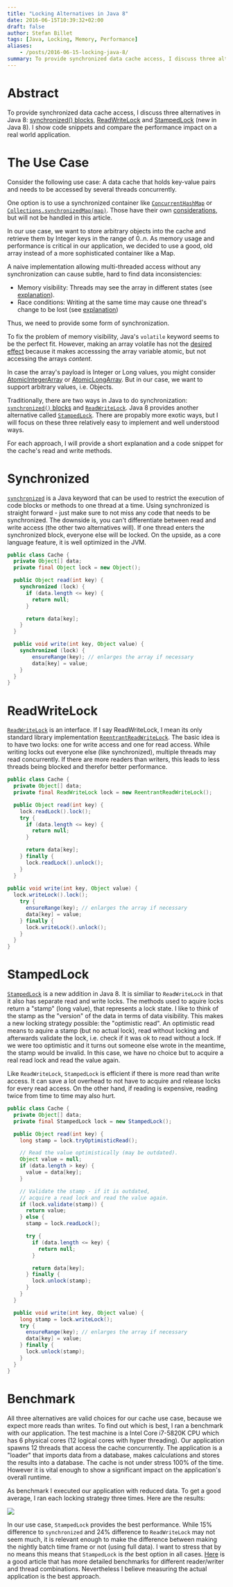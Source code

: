 ```yaml
---
title: "Locking Alternatives in Java 8"
date: 2016-06-15T10:39:32+02:00
draft: false
author: Stefan Billet
tags: [Java, Locking, Memory, Performance]
aliases:
    - /posts/2016-06-15-locking-java-8/
summary: To provide synchronized data cache access, I discuss three alternatives in Java 8.    
---
```

# Abstract
To provide synchronized data cache access, I discuss three alternatives in Java 8: [synchronized() blocks](https://docs.oracle.com/javase/tutorial/essential/concurrency/locksync.html), [ReadWriteLock](https://docs.oracle.com/javase/8/docs/api/java/util/concurrent/locks/ReadWriteLock.html) and [StampedLock](https://docs.oracle.com/javase/8/docs/api/java/util/concurrent/locks/StampedLock.html) (new in Java 8). I show code snippets and compare the performance impact on a real world application.

# The Use Case
Consider the following use case: A data cache that holds key-value pairs and needs to be accessed by several threads concurrently.

One option is to use a synchronized container like [`ConcurrentHashMap`](https://docs.oracle.com/javase/8/docs/api/java/util/concurrent/ConcurrentHashMap.html) or [`Collections.synchronizedMap(map)`](https://docs.oracle.com/javase/8/docs/api/java/util/Collections.html#synchronizedMap-java.util.Map). Those have their own [considerations](http://stackoverflow.com/questions/510632/whats-the-difference-between-concurrenthashmap-and-collections-synchronizedmap), but will not be handled in this article.

In our use case, we want to store arbitrary objects into the cache and retrieve them by Integer keys in the range of 0..n. As memory usage and performance is critical in our application, we decided to use a good, old array instead of a more sophisticated container like a Map.

A naive implementation allowing multi-threaded access without any synchronization can cause subtle, hard to find data inconsistencies:

* Memory visibility: Threads may see the array in different states (see [explanation](http://tutorials.jenkov.com/java-concurrency/java-memory-model.html#visibility-of-shared-objects)).
* Race conditions: Writing at the same time may cause one thread's change to be lost (see [explanation](http://tutorials.jenkov.com/java-concurrency/java-memory-model.html#race-conditions))

Thus, we need to provide some form of synchronization.

To fix the problem of memory visibility, Java's `volatile` keyword seems to be the perfect fit. However, making an array volatile has not the [desired effect](http://jeremymanson.blogspot.de/2009/06/volatile-arrays-in-java.html) because it makes accesssing the array variable atomic, but not accessing the arrays _content_.

In case the array's payload is Integer or Long values, you might consider [AtomicIntegerArray](http://docs.oracle.com/javase/8/docs/api/java/util/concurrent/atomic/AtomicIntegerArray.html) or [AtomicLongArray](http://docs.oracle.com/javase/8/docs/api/java/util/concurrent/atomic/AtomicLongArray.html). But in our case, we want to support arbitrary values, i.e. Objects.

Traditionally, there are two ways in Java to do synchronization: [`synchronized()` blocks](https://docs.oracle.com/javase/tutorial/essential/concurrency/locksync.html) and [`ReadWriteLock`](https://docs.oracle.com/javase/8/docs/api/java/util/concurrent/locks/ReadWriteLock.html). Java 8 provides another alternative called [`StampedLock`](https://docs.oracle.com/javase/8/docs/api/java/util/concurrent/locks/StampedLock.html). There are propably more exotic ways, but I will focus on these three relatively easy to implement and well understood ways.

For each approach, I will provide a short explanation and a code snippet for the cache's read and write methods.

# Synchronized
[`synchronized`](https://docs.oracle.com/javase/tutorial/essential/concurrency/locksync.html) is a Java keyword that can be used to restrict the execution of code blocks or methods to one thread at a time. Using synchronized is straight forward - just make sure to not miss any code that needs to be synchronized. The downside is, you can't differentiate between read and write access (the other two alternatives will). If one thread enters the synchronized block, everyone else will be locked. On the upside, as a core language feature, it is well optimized in the JVM.

```java
public class Cache {
  private Object[] data;
  private final Object lock = new Object();

  public Object read(int key) {
    synchronized (lock) {
      if (data.length <= key) {
        return null;
      }

      return data[key];
    }
  }

  public void write(int key, Object value) {
    synchronized (lock) {
        ensureRange(key); // enlarges the array if necessary
        data[key] = value;
    }
  }
}
```

# ReadWriteLock
[`ReadWriteLock`](https://docs.oracle.com/javase/8/docs/api/java/util/concurrent/locks/ReadWriteLock.html) is an interface. If I say ReadWriteLock, I mean its only standard library implementation [`ReentrantReadWriteLock`](https://docs.oracle.com/javase/8/docs/api/java/util/concurrent/locks/ReentrantReadWriteLock.html). The basic idea is to have two locks: one for write access and one for read access. While writing locks out everyone else (like synchronized), multiple threads may read concurrently. If there are more readers than writers, this leads to less threads being blocked and therefor better performance.

```java
public class Cache {
  private Object[] data;
  private final ReadWriteLock lock = new ReentrantReadWriteLock();

  public Object read(int key) {
    lock.readLock().lock();
    try {
      if (data.length <= key) {
        return null;
      }

      return data[key];
    } finally {
      lock.readLock().unlock();
    }
  }
 
public void write(int key, Object value) {
  lock.writeLock().lock();
    try {
      ensureRange(key); // enlarges the array if necessary
      data[key] = value;
    } finally {
      lock.writeLock().unlock();
    }
  }
}
```

# StampedLock
[`StampedLock`](https://docs.oracle.com/javase/8/docs/api/java/util/concurrent/locks/StampedLock.html) is a new addition in Java 8. It is similiar to `ReadWriteLock` in that it also has separate read and write locks. The methods used to aquire locks return a "stamp" (long value), that represents a lock state. I like to think of the stamp as the "version" of the data in terms of data visibility. This makes a new locking strategy possible: the "optimistic read". An optimistic read means to aquire a stamp (but no actual lock), read without locking and afterwards validate the lock, i.e. check if it was ok to read without a lock. If we were too optimistic and it turns out someone else wrote in the meantime, the stamp would be invalid. In this case, we have no choice but to acquire a real read lock and read the value again.

Like `ReadWriteLock`, `StampedLock` is efficient if there is more read than write access. It can save a lot overhead to not have to acquire and release locks for every read access. On the other hand, if reading is expensive, reading twice from time to time may also hurt.

```java
public class Cache {
  private Object[] data;
  private final StampedLock lock = new StampedLock();

  public Object read(int key) {
    long stamp = lock.tryOptimisticRead();

    // Read the value optimistically (may be outdated).
    Object value = null;
    if (data.length > key) {
      value = data[key];
    }

    // Validate the stamp - if it is outdated,
    // acquire a read lock and read the value again.
    if (lock.validate(stamp)) {
      return value;
    } else {
      stamp = lock.readLock();

      try {
        if (data.length <= key) {
          return null;
        }

        return data[key];
      } finally {
        lock.unlock(stamp);
      }
    }
  }

  public void write(int key, Object value) {
    long stamp = lock.writeLock();
    try {
      ensureRange(key); // enlarges the array if necessary
      data[key] = value;
    } finally {
      lock.unlock(stamp);
    }
  }
}
```

# Benchmark
All three alternatives are valid choices for our cache use case, because we expect more reads than writes. To find out which is best, I ran a benchmark with our application. The test machine is a Intel Core i7-5820K CPU which has 6 physical cores (12 logical cores with hyper threading). Our application spawns 12 threads that access the cache concurrently. The application is a "loader" that imports data from a database, makes calculations and stores the results into a database. The cache is not under stress 100% of the time. However it is vital enough to show a significant impact on the application's overall runtime.

As benchmark I executed our application with reduced data. To get a good average, I ran each locking strategy three times. Here are the results:

![](/images/Laufzeit_DemandLoader.png)

In our use case, `StampedLock` provides the best performance. While 15% difference to `synchronized` and 24% difference to `ReadWriteLock` may not seem much, it is relevant enough to make the difference between making the nightly batch time frame or not (using full data). I want to stress that by no means this means that `StampedLock` is *the* best option in all cases. [Here](http://www.javacodegeeks.com/2014/06/java-8-stampedlocks-vs-readwritelocks-and-synchronized.html) is a good article that has more detailed benchmarks for different reader/writer and thread combinations. Nevertheless I believe measuring the actual application is the best approach.
